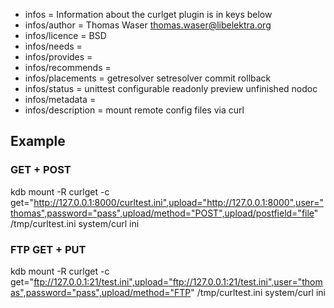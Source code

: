 - infos = Information about the curlget plugin is in keys below
- infos/author = Thomas Waser <thomas.waser@libelektra.org>
- infos/licence = BSD
- infos/needs =
- infos/provides =
- infos/recommends =
- infos/placements = getresolver setresolver commit rollback
- infos/status = unittest configurable readonly preview unfinished nodoc
- infos/metadata =
- infos/description = mount remote config files via curl

## Example ##

### GET + POST ###

kdb mount -R curlget -c get="http://127.0.0.1:8000/curltest.ini",upload="http://127.0.0.1:8000",user="thomas",password="pass",upload/method="POST",upload/postfield="file" /tmp/curltest.ini system/curl ini 

### FTP GET + PUT ###

kdb mount -R curlget -c get="ftp://127.0.0.1:21/test.ini",upload="ftp://127.0.0.1:21/test.ini",user="thomas",password="pass",upload/method="FTP" /tmp/curltest.ini system/curl ini 

